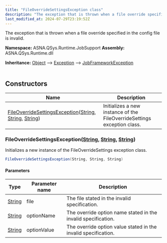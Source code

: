 ```yaml
---
title: "FileOverrideSettingsException class"
description: "The exception that is thrown when a file override specified in the config file is invalid. "
last_modified_at: 2024-07-29T23:19:52Z
---
```


The exception that is thrown when a file override specified in the config file is invalid.

**Namespace:** ASNA.QSys.Runtime.JobSupport
**Assembly:** ASNA.QSys.Runtime.dll

**Inheritance:** [Object](https://docs.microsoft.com/en-us/dotnet/api/system.object) --> [Exception](https://docs.microsoft.com/en-us/dotnet/api/system.exception) --> [JobFrameworkException](/reference/runtime/qsys-runtime-job-support/job-framework-exception.html)
<br>
<br>

## Constructors

| Name | Description |
| --- | --- |
| [FileOverrideSettingsException](#fileoverridesettingsexceptionstring-string-string)([String](https://docs.microsoft.com/en-us/dotnet/api/system.string), [String](https://docs.microsoft.com/en-us/dotnet/api/system.string), [String](https://docs.microsoft.com/en-us/dotnet/api/system.string)) | Initializes a new instance of the FileOverrideSettings exception class.

### FileOverrideSettingsException([String](https://docs.microsoft.com/en-us/dotnet/api/system.string), [String](https://docs.microsoft.com/en-us/dotnet/api/system.string), [String](https://docs.microsoft.com/en-us/dotnet/api/system.string))

Initializes a new instance of the FileOverrideSettings exception class.

```cs
FileOverrideSettingsException(String, String, String)
```

#### Parameters

| Type | Parameter name | Description
| --- | --- | ---
| [String](https://docs.microsoft.com/en-us/dotnet/api/system.string) | file | The file stated in the invalid specification.
| [String](https://docs.microsoft.com/en-us/dotnet/api/system.string) | optionName | The override option name stated in the invalid specification.
| [String](https://docs.microsoft.com/en-us/dotnet/api/system.string) | optionValue | The override option value stated in the invalid specification.
